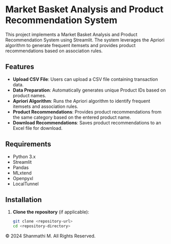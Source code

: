 # Market Basket Analysis and Product Recommendation System

This project implements a Market Basket Analysis and Product Recommendation System using Streamlit. The system leverages the Apriori algorithm to generate frequent itemsets and provides product recommendations based on association rules.

## Features

- **Upload CSV File**: Users can upload a CSV file containing transaction data.
- **Data Preparation**: Automatically generates unique Product IDs based on product names.
- **Apriori Algorithm**: Runs the Apriori algorithm to identify frequent itemsets and association rules.
- **Product Recommendations**: Provides product recommendations from the same category based on the entered product name.
- **Download Recommendations**: Saves product recommendations to an Excel file for download.

## Requirements

- Python 3.x
- Streamlit
- Pandas
- MLxtend
- Openpyxl
- LocalTunnel

## Installation

1. **Clone the repository** (if applicable):
   ```bash
   git clone <repository-url>
   cd <repository-directory>

© 2024 Shanmathi M. All Rights Reserved.
